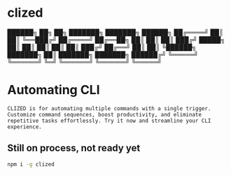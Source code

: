 # clized

  ██████╗ ██╗      ██╗ ███████╗ ███████╗ ██████╗
 ██╔════╝ ██║      ██║ ╚══███╔╝ ██╔════╝ ██╔══██╗
 ██║      ██║      ██║   ███╔╝  █████╗   ██║  ██║
 ██║      ██║      ██║  ███╔╝   ██╔══╝   ██║  ██║
 ╚██████╗ ███████╗ ██║ ███████╗ ███████╗ ██████╔╝
  ╚═════╝ ╚══════╝ ╚═╝ ╚══════╝ ╚══════╝ ╚═════╝

# Automating CLI

`
CLIZED is for automating multiple commands with a single trigger. Customize command sequences, boost productivity, and eliminate repetitive tasks effortlessly. Try it now and streamline your CLI experience.
`

## Still on process, not ready yet

```bash
npm i -g clized
```
